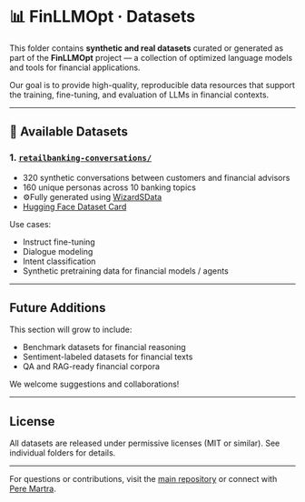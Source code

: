 # 📊 FinLLMOpt · Datasets

This folder contains **synthetic and real datasets** curated or generated as part of the **FinLLMOpt** project — a collection of optimized language models and tools for financial applications.

Our goal is to provide high-quality, reproducible data resources that support the training, fine-tuning, and evaluation of LLMs in financial contexts.

---

## 📂 Available Datasets

### 1. [`retailbanking-conversations/`](./RetailBanking-Conversations)

- 320 synthetic conversations between customers and financial advisors
- 160 unique personas across 10 banking topics
- ⚙Fully generated using [WizardSData](https://github.com/peremartra/WizardSData)
- [Hugging Face Dataset Card](https://huggingface.co/datasets/oopere/RetailBanking-Conversations)

Use cases:
- Instruct fine-tuning
- Dialogue modeling
- Intent classification
- Synthetic pretraining data for financial models / agents

---

## Future Additions

This section will grow to include:
- Benchmark datasets for financial reasoning
- Sentiment-labeled datasets for financial texts
- QA and RAG-ready financial corpora

We welcome suggestions and collaborations!

---

## License

All datasets are released under permissive licenses (MIT or similar). See individual folders for details.

---

For questions or contributions, visit the [main repository](https://github.com/peremartra/FinLLMOpt) or connect with [Pere Martra](https://www.linkedin.com/in/peremartra/).


